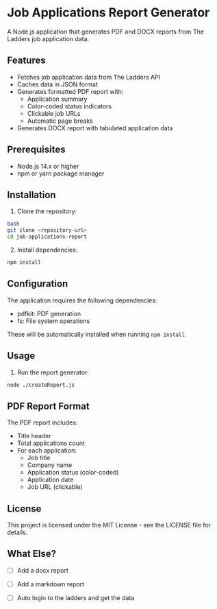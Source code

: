 # Job Applications Report Generator

A Node.js application that generates PDF and DOCX reports from The Ladders job application data.

## Features

- Fetches job application data from The Ladders API
- Caches data in JSON format
- Generates formatted PDF report with:
  - Application summary
  - Color-coded status indicators
  - Clickable job URLs
  - Automatic page breaks
- Generates DOCX report with tabulated application data

## Prerequisites

- Node.js 14.x or higher
- npm or yarn package manager

## Installation

1. Clone the repository:
```bash
bash
git clone <repository-url>
cd job-applications-report
```

2. Install dependencies:
```bash
npm install
```


## Configuration

The application requires the following dependencies:
- pdfkit: PDF generation
- fs: File system operations

These will be automatically installed when running `npm install`.

## Usage

1. Run the report generator:

```bash
node ./createReport.js 
```

## PDF Report Format

The PDF report includes:
- Title header
- Total applications count
- For each application:
  - Job title
  - Company name
  - Application status (color-coded)
  - Application date
  - Job URL (clickable)

## License

This project is licensed under the MIT License - see the LICENSE file for details.

## What Else?

- [ ] Add a docx report
- [ ] Add a markdown report
- [ ] Auto login to the ladders and get the data

